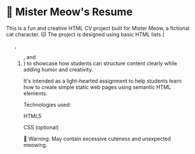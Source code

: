 # 🐾 Mister Meow's Resume

This is a fun and creative HTML CV project built for Mister Meow, a fictional cat character. 🐱
The project is designed using basic HTML lists (<ul>, <ol>, and <li>) to showcase how students can structure content clearly while adding humor and creativity.

It's intended as a light-hearted assignment to help students learn how to create simple static web pages using semantic HTML elements.

Technologies used:

HTML5

CSS (optional)

🐾 Warning: May contain excessive cuteness and unexpected meowing.

